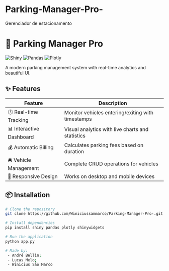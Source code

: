 # Parking-Manager-Pro-
Gerenciador de estacionamento 
# 🚗 Parking Manager Pro

![Shiny](https://img.shields.io/badge/Shiny-Python-blue)
![Pandas](https://img.shields.io/badge/Pandas-Data%20Analysis-green)
![Plotly](https://img.shields.io/badge/Plotly-Visualization-orange)

A modern parking management system with real-time analytics and beautiful UI.

## ✨ Features

| Feature               | Description                                                                 |
|-----------------------|-----------------------------------------------------------------------------|
| 🕒 Real-time Tracking | Monitor vehicles entering/exiting with timestamps                           |
| 📊 Interactive Dashboard | Visual analytics with live charts and statistics                          |
| 💰 Automatic Billing  | Calculates parking fees based on duration                                   |
| 🚘 Vehicle Management | Complete CRUD operations for vehicles                                       |
| 📱 Responsive Design  | Works on desktop and mobile devices                                         |

## 📦 Installation

```bash
# Clone the repository
git clone https://github.com/Winiciussammarco/Parking-Manager-Pro-.git

# Install dependencies
pip install shiny pandas plotly shinywidgets

# Run the application
python app.py

# Made by:
 - André Bellin;
 - Lucas Melo;
 - Winicius São Marco


